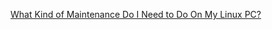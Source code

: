 
[What Kind of Maintenance Do I Need to Do On My Linux PC?](https://lifehacker.com/what-kind-of-maintenance-do-i-need-to-do-on-my-linux-pc-5817282)
